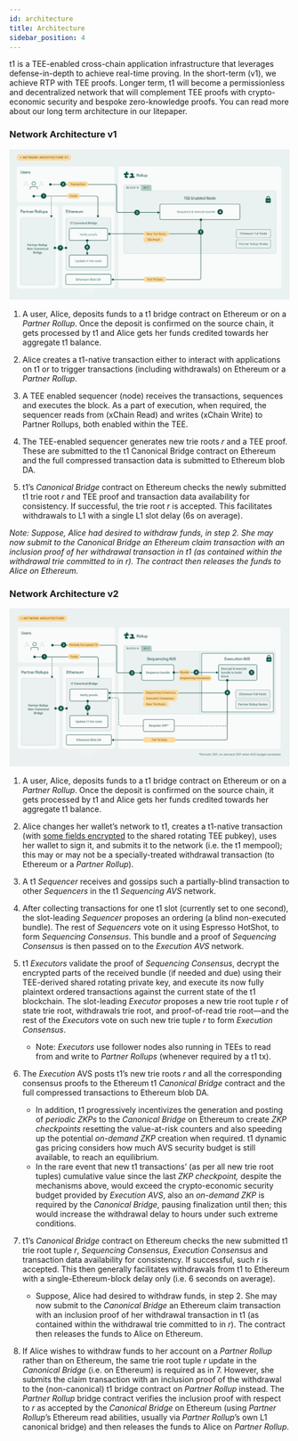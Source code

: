 ```yaml
---
id: architecture
title: Architecture
sidebar_position: 4
---
```


t1 is a TEE-enabled cross-chain application infrastructure that leverages defense-in-depth to achieve real-time proving. In the short-term (v1), we achieve RTP with TEE proofs. Longer term, t1 will become a permissionless and decentralized network that will complement TEE proofs with crypto-economic security and bespoke zero-knowledge proofs. You can read more about our long term architecture in our litepaper.

### Network Architecture v1

![](./images//network-architecture-v1.png)

1. A user, Alice, deposits funds to a t1 bridge contract on Ethereum or on a _Partner Rollup_. Once the deposit is confirmed on the source chain, it gets processed by t1 and Alice gets her funds credited towards her aggregate t1 balance.

2. Alice creates a t1-native transaction either to interact with applications on t1 or to trigger transactions (including withdrawals) on Ethereum or a _Partner Rollup_.

3. A TEE enabled sequencer (node) receives the transactions, sequences and executes the block. As a part of execution, when required, the sequencer reads from (xChain Read) and writes (xChain Write) to Partner Rollups, both enabled within the TEE.

4. The TEE-enabled sequencer generates new trie roots _r_ and a TEE proof. These are submitted to the t1 Canonical Bridge contract on Ethereum and the full compressed transaction data is submitted to Ethereum blob DA.

5. t1’s _Canonical Bridge_ contract on Ethereum checks the newly submitted t1 trie root _r_ and TEE proof and transaction data availability for consistency. If successful, the trie root _r_ is accepted. This facilitates withdrawals to L1 with a single L1 slot delay (6s on average).

_Note: Suppose, Alice had desired to withdraw funds, in step 2. She may now submit to the Canonical Bridge an Ethereum claim transaction with an inclusion proof of her withdrawal transaction in t1 (as contained within the withdrawal trie committed to in r). The contract then releases the funds to Alice on Ethereum._

### Network Architecture v2

![](./images//network-architecture-v2.png)

1. A user, Alice, deposits funds to a t1 bridge contract on Ethereum or on a _Partner Rollup_. Once the deposit is confirmed on the source chain, it gets processed by t1 and Alice gets her funds credited towards her aggregate t1 balance.

2. Alice changes her wallet’s network to t1, creates a t1-native transaction (with [some fields encrypted](https://www.notion.so/Litepaper-9a2cc4d321ce4a08a4905aa809fb436e?pvs=21) to the shared rotating TEE pubkey), uses her wallet to sign it, and submits it to the network (i.e. the t1 mempool); this may or may not be a specially-treated withdrawal transaction (to Ethereum or a _Partner Rollup_).
3. A t1 _Sequencer_ receives and gossips such a partially-blind transaction to other _Sequencers_ in the t1 _Sequencing AVS_ network.

4. After collecting transactions for one t1 slot (currently set to one second), the slot-leading _Sequencer_ proposes an ordering (a blind non-executed bundle). The rest of _Sequencers_ vote on it using Espresso HotShot, to form _Sequencing Consensus_. This bundle and a proof of _Sequencing Consensus_ is then passed on to the _Execution AVS_ network.

5. t1 _Executors_ validate the proof of _Sequencing Consensus_, decrypt the encrypted parts of the received bundle (if needed and due) using their TEE-derived shared rotating private key, and execute its now fully plaintext ordered transactions against the current state of the t1 blockchain. The slot-leading _Executor_ proposes a new trie root tuple _r_ of state trie root, withdrawals trie root, and proof-of-read trie root—and the rest of the _Executors_ vote on such new trie tuple _r_ to form _Execution Consensus_.

   - Note: _Executors_ use follower nodes also running in TEEs to read from and write to _Partner Rollups_ (whenever required by a t1 tx).

6. The _Execution_ AVS posts t1’s new trie roots _r_ and all the corresponding consensus proofs to the Ethereum t1 _Canonical Bridge_ contract and the full compressed transactions to Ethereum blob DA.

   - In addition, t1 progressively incentivizes the generation and posting of _periodic ZKPs_ to the _Canonical Bridge_ on Ethereum to create _ZKP checkpoints_ resetting the value-at-risk counters and also speeding up the potential _on-demand ZKP_ creation when required. t1 dynamic gas pricing considers how much AVS security budget is still available, to reach an equilibrium.
   - In the rare event that new t1 transactions’ (as per all new trie root tuples) cumulative value since the last _ZKP checkpoint,_ despite the mechanisms above, would exceed the crypto-economic security budget provided by _Execution AVS_, also an _on-demand ZKP_ is required by the _Canonical Bridge_, pausing finalization until then; this would increase the withdrawal delay to hours under such extreme conditions.

7. t1’s _Canonical Bridge_ contract on Ethereum checks the new submitted t1 trie root tuple _r_, _Sequencing Consensus,_ _Execution Consensus_ and transaction data availability for consistency. If successful, such _r_ is accepted. This then generally facilitates withdrawals from t1 to Ethereum with a single-Ethereum-block delay only (i.e. 6 seconds on average).

   - Suppose, Alice had desired to withdraw funds, in step 2. She may now submit to the _Canonical Bridge_ an Ethereum claim transaction with an inclusion proof of her withdrawal transaction in t1 (as contained within the withdrawal trie committed to in _r_). The contract then releases the funds to Alice on Ethereum.

8. If Alice wishes to withdraw funds to her account on a _Partner Rollup_ rather than on Ethereum, the same trie root tuple _r_ update in the _Canonical Bridge_ (i.e. on Ethereum) is required as in 7. However, she submits the claim transaction with an inclusion proof of the withdrawal to the (non-canonical) t1 bridge contract on _Partner Rollup_ instead. The _Partner Rollup_ bridge contract verifies the inclusion proof with respect to _r_ as accepted by the _Canonical Bridge_ on Ethereum (using _Partner Rollup_’s Ethereum read abilities, usually via _Partner Rollup_’s own L1 canonical bridge) and then releases the funds to Alice on _Partner Rollup_.
